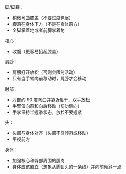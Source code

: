 

脚/脚踝：
- 稍微弯曲膝盖（不要过度伸展） 
- 脚落在身体下方（不是在身体前方）
- 全脚掌着地或者前脚掌着地
    

核心：

- 收腹（更容易抬起膝盖）
    

肩膀：

- 肩膀打开放松（否则会限制活动）
- 只有当手臂向前移动时，肩膀才会移动
    

肘部：

- 肘部约 90 度弯曲并靠近躯干，双手放松
- 手臂仅向前和向后移动（切勿侧向）
- 手掌保持半握拳状态，放松不要握紧
    

头：

- 头部与身体对齐（头部不应倾斜或移动）
- 平视前方
    

身体：

- 加强核心和臀部周围的肌肉
- 身体应该直立（想象从脚到头的一条线）并向前倾斜一点
